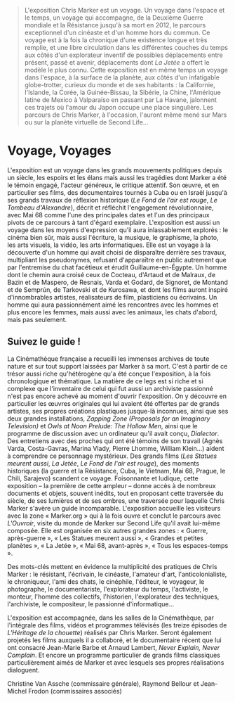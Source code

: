 > L'exposition Chris Marker est un voyage. Un voyage dans l'espace et le temps, un voyage qui accompagne, de la Deuxième Guerre mondiale et la Résistance jusqu'à sa mort en 2012, le parcours exceptionnel d'un cinéaste et d'un homme hors du commun. Ce voyage est à la fois la chronique d'une existence longue et très remplie, et une libre circulation dans les différentes couches du temps aux côtés d'un explorateur inventif de possibles déplacements entre présent, passé et avenir, déplacements dont _La Jetée_ a offert le modèle le plus connu. Cette exposition est en même temps un voyage dans l'espace, à la surface de la planète, aux côtés d'un infatigable globe-trotter, curieux du monde et de ses habitants : la Californie, l'Islande, la Corée, la Guinée-Bissau, la Sibérie, la Chine, l'Amérique latine de Mexico à Valparaíso en passant par La Havane, jalonnent ces trajets où l'amour du Japon occupe une place singulière. Les parcours de Chris Marker, à l'occasion, l'auront même mené sur Mars ou sur la planète virtuelle de Second Life...

# Voyage, Voyages

L'exposition est un voyage dans les grands mouvements politiques depuis un siècle, les espoirs et les élans mais aussi les tragédies dont Marker a été le témoin engagé, l'acteur généreux, le critique attentif. Son œuvre, et en particulier ses films, des documentaires tournés à Cuba ou en Israël jusqu'à ses grands travaux de réflexion historique (_Le Fond de l'air est rouge_, _Le Tombeau d'Alexandre_), décrit et réfléchit l'engagement révolutionnaire, avec Mai 68 comme l'une des principales dates et l'un des principaux pivots de ce parcours à tant d'égard exemplaire. L'exposition est aussi un voyage dans les moyens d'expression qu'il aura inlassablement explorés : le cinéma bien sûr, mais aussi l'écriture, la musique, le graphisme, la photo, les arts visuels, la vidéo, les arts informatiques. Elle est un voyage à la découverte d'un homme qui avait choisi de disparaître derrière ses travaux, multipliant les pseudonymes, refusant d'apparaître en public autrement que par l'entremise du chat facétieux et érudit Guillaume-en-Égypte. Un homme dont le chemin aura croisé ceux de Cocteau, d'Artaud et de Malraux, de Bazin et de Maspero, de Resnais, Varda et Godard, de Signoret, de Montand et de Semprún, de Tarkovski et de Kurosawa, et dont les films auront inspiré d'innombrables artistes, réalisateurs de film, plasticiens ou écrivains. Un homme qui aura passionnément aimé les rencontres avec les hommes et plus encore les femmes, mais aussi avec les animaux, les chats d'abord, mais pas seulement.

## Suivez le guide !

La Cinémathèque française a recueilli les immenses archives de toute nature et sur tout support laissées par Marker à sa mort. C'est à partir de ce trésor aussi riche qu'hétérogène qu'a été conçue l'exposition, à la fois chronologique et thématique. La matière de ce legs est si riche et si complexe que l'inventaire de celui qui fut aussi un archiviste passionné n'est pas encore achevé au moment d'ouvrir l'exposition. On y découvre en particulier les œuvres originales qui lui avaient été offertes par de grands artistes, ses propres créations plastiques jusque-là inconnues, ainsi que ses deux grandes installations, _Zapping Zone (Proposals for an Imaginary Television)_ et _Owls at Noon Prelude: The Hollow Men_, ainsi que le programme de discussion avec un ordinateur qu'il avait conçu, _Dialector_. Des entretiens avec des proches qui ont été témoins de son travail (Agnès Varda, Costa-Gavras, Marina Vlady, Pierre Lhomme, William Klein...) aident à comprendre ce personnage mystérieux. Des grands films (_Les Statues meurent aussi_, _La Jetée_, _Le Fond de l'air est rouge_), des moments historiques (la guerre et la Résistance, Cuba, le Vietnam, Mai 68, Prague, le Chili, Sarajevo) scandent ce voyage. Foisonnante et ludique, cette exposition – la première de cette ampleur – donne accès à de nombreux documents et objets, souvent inédits, tout en proposant cette traversée du siècle, de ses lumières et de ses ombres, une traversée pour laquelle Chris Marker s'avère un guide incomparable. L'exposition accueille les visiteurs avec la zone « Marker.org » qui à la fois ouvre et conclut le parcours avec _L'Ouvroir_, visite du monde de Marker sur Second Life qu'il avait lui-même composée. Elle est organisée en six autres grandes zones : « Guerre, après-guerre », « Les Statues meurent aussi », « Grandes et petites planètes », « La Jetée », « Mai 68, avant-après », « Tous les espaces-temps ».

Des mots-clés mettent en évidence la multiplicité des pratiques de Chris Marker : le résistant, l'écrivain, le cinéaste, l'amateur d'art, l'anticolonialiste, le chroniqueur, l'ami des chats, le cinéphile, l'éditeur, le voyageur, le photographe, le documentariste, l'explorateur du temps, l'activiste, le monteur, l'homme des collectifs, l'historien, l'explorateur des techniques, l'archiviste, le compositeur, le passionné d'informatique...

L'exposition est accompagnée, dans les salles de la Cinémathèque, par l'intégrale des films, vidéos et programmes télévisés (les treize épisodes de _L'Héritage de la chouette_) réalisés par Chris Marker. Seront également projetés les films auxquels il a collaboré, et le documentaire récent que lui ont consacré Jean-Marie Barbe et Arnaud Lambert, _Never Explain, Never Complain_. Et encore un programme particulier de grands films classiques particulièrement aimés de Marker et avec lesquels ses propres réalisations dialoguent.

Christine Van Assche (commissaire générale), Raymond Bellour et Jean-Michel Frodon (commissaires associés)
